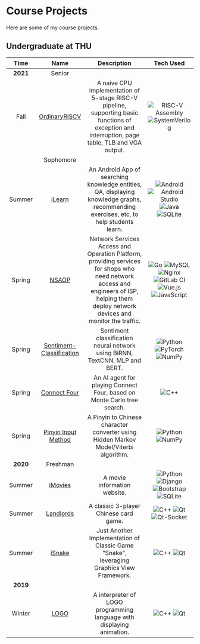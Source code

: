 # Course Projects

Here are some of my course projects.

## Undergraduate at THU

|   Time   |                             Name                             |                         Description                          |                          Tech Used                           |
| :------: | :----------------------------------------------------------: | :----------------------------------------------------------: | :----------------------------------------------------------: |
| **2021** |                            Senior                            |                                                              |                                                              |
|   Fall   |   [OrdinaryRISCV](https://github.com/Co1lin/OrdinaryRISCV)   | A naive CPU implementation of 5-stage RISC-V pipeline, supporting basic functions of exception and interruption, page table, TLB and VGA output. | ![RISC-V Assembly](https://img.shields.io/badge/RISC--V_Assembly-red?style=flat-square) ![SystemVerilog](https://img.shields.io/badge/SystemVerilog-2E5894?style=flat-square) |
|          |                          Sophomore                           |                                                              |                                                              |
|  Summer  |        [iLearn](https://github.com/Co1lin/iLearn-app)        | An Android App of searching knowledge entities, QA, displaying knowledge graphs, recommending exercises, etc, to help students learn. | ![Android](https://img.shields.io/badge/Android-3DDC84?style=flat-square&logo=android&logoColor=white) ![Android Studio](https://img.shields.io/badge/Android%20Studio-3DDC84.svg?style=flat-square&logo=android-studio&logoColor=white) ![Java](https://img.shields.io/badge/java-%23ED8B00.svg?style=flat-square&logo=java&logoColor=white) ![SQLite](https://img.shields.io/badge/sqlite-%2307405e.svg?style=flat-square&logo=sqlite&logoColor=white) |
|  Spring  |           [NSAOP](https://github.com/Co1lin/NSAOP)           | Network Services Access and Operation Platform, providing services for shops who need network access and engineers of ISP, helping them deploy network devices and monitor the traffic. | ![Go](https://img.shields.io/badge/go-%2300ADD8.svg?style=flat-square&logo=go&logoColor=white) ![MySQL](https://img.shields.io/badge/mysql-%2300f.svg?style=flat-square&logo=mysql&logoColor=white) ![Nginx](https://img.shields.io/badge/nginx-%23009639.svg?style=flat-square&logo=nginx&logoColor=white) ![GitLab CI](https://img.shields.io/badge/GitLabCI-%23181717.svg?style=flat-square&logo=gitlab&logoColor=white) ![Vue.js](https://img.shields.io/badge/vuejs-%2335495e.svg?style=flat-square&logo=vuedotjs&logoColor=%234FC08D) ![JavaScript](https://img.shields.io/badge/javascript-%23323330.svg?style=flat-square&logo=javascript&logoColor=%23F7DF1E) |
|  Spring  | [Sentiment-Classification](https://github.com/Co1lin/Sentiment-Classification) | Sentiment classification neural network using BiRNN, TextCNN, MLP and BERT. | ![Python](https://img.shields.io/badge/python-3670A0?style=flat-square&logo=python&logoColor=ffdd54) ![PyTorch](https://img.shields.io/badge/PyTorch-%23EE4C2C.svg?style=flat-square&logo=PyTorch&logoColor=white) ![NumPy](https://img.shields.io/badge/numpy-%23013243.svg?style=flat-square&logo=numpy&logoColor=white) |
|  Spring  |    [Connect Four](https://github.com/Co1lin/Connect-Four)    | An AI agent for playing Connect Four, based on Monte Carlo tree search. | ![C++](https://img.shields.io/badge/c++-%2300599C.svg?style=flat-square&logo=c%2B%2B&logoColor=white) |
|  Spring  | [Pinyin Input Method](https://github.com/Co1lin/Pinyin-Input-Method) | A Pinyin to Chinese character converter using Hidden Markov Model/Viterbi algorithm. | ![Python](https://img.shields.io/badge/python-3670A0?style=flat-square&logo=python&logoColor=ffdd54) ![NumPy](https://img.shields.io/badge/numpy-%23013243.svg?style=flat-square&logo=numpy&logoColor=white) |
| **2020** |                           Freshman                           |                                                              |                                                              |
|  Summer  |         [iMovies](https://github.com/Co1lin/iMovies)         |                 A movie information website.                 | ![Python](https://img.shields.io/badge/python-3670A0?style=flat-square&logo=python&logoColor=ffdd54) ![Django](https://img.shields.io/badge/django-%23092E20.svg?style=flat-square&logo=django&logoColor=white) ![Bootstrap](https://img.shields.io/badge/bootstrap-%23563D7C.svg?style=flat-square&logo=bootstrap&logoColor=white) ![SQLite](https://img.shields.io/badge/sqlite-%2307405e.svg?style=flat-square&logo=sqlite&logoColor=white) |
|  Summer  |       [Landlords](https://github.com/Co1lin/Landlords)       |            A classic 3-player Chinese card game.             | ![C++](https://img.shields.io/badge/c++-%2300599C.svg?style=flat-square&logo=c%2B%2B&logoColor=white) ![Qt](https://img.shields.io/badge/Qt-%23217346.svg?style=flat-square&logo=Qt&logoColor=white) ![Qt-Socket](https://img.shields.io/badge/Qt_Socket-%23217346.svg?style=flat-square&logo=Qt&logoColor=white) |
|  Summer  |          [iSnake](https://github.com/Co1lin/iSnake)          | Just Another Implementation of  Classic Game "Snake", leveraging Graphics View Framework. | ![C++](https://img.shields.io/badge/c++-%2300599C.svg?style=flat-square&logo=c%2B%2B&logoColor=white) ![Qt](https://img.shields.io/badge/Qt-%23217346.svg?style=flat-square&logo=Qt&logoColor=white) |
| **2019** |                                                              |                                                              |                                                              |
|  Winter  |       [LOGO](https://github.com/Co1lin/finalwork2019)        | A interpreter of LOGO programming language with displaying animation. | ![C++](https://img.shields.io/badge/c++-%2300599C.svg?style=flat-square&logo=c%2B%2B&logoColor=white) ![Qt](https://img.shields.io/badge/Qt-%23217346.svg?style=flat-square&logo=Qt&logoColor=white) |

​	
